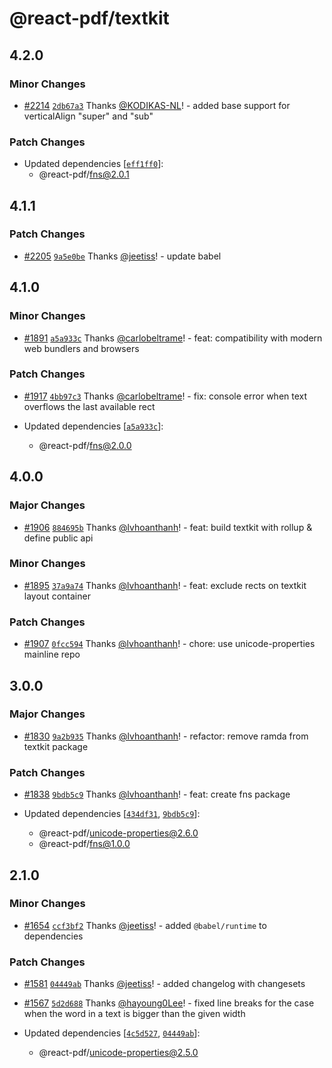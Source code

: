 # @react-pdf/textkit

## 4.2.0

### Minor Changes

- [#2214](https://github.com/lvhoanthanh/react-pdf/pull/2214) [`2db67a3`](https://github.com/lvhoanthanh/react-pdf/commit/2db67a38b9be98b7816a2b5aa4733446b95e3724) Thanks [@KODIKAS-NL](https://github.com/KODIKAS-NL)! - added base support for verticalAlign "super" and "sub"

### Patch Changes

- Updated dependencies [[`eff1ff0`](https://github.com/lvhoanthanh/react-pdf/commit/eff1ff0fefcd710994e4654904ef55843af76a17)]:
  - @react-pdf/fns@2.0.1

## 4.1.1

### Patch Changes

- [#2205](https://github.com/lvhoanthanh/react-pdf/pull/2205) [`9a5e0be`](https://github.com/lvhoanthanh/react-pdf/commit/9a5e0befb89756db07ce053192a136df9d4ba905) Thanks [@jeetiss](https://github.com/jeetiss)! - update babel

## 4.1.0

### Minor Changes

- [#1891](https://github.com/lvhoanthanh/react-pdf/pull/1891) [`a5a933c`](https://github.com/lvhoanthanh/react-pdf/commit/a5a933c9733e4c77338ef76a2b3545b84a646a81) Thanks [@carlobeltrame](https://github.com/carlobeltrame)! - feat: compatibility with modern web bundlers and browsers

### Patch Changes

- [#1917](https://github.com/lvhoanthanh/react-pdf/pull/1917) [`4bb97c3`](https://github.com/lvhoanthanh/react-pdf/commit/4bb97c3b92e82d7d7be2698c770f42560c6fcab6) Thanks [@carlobeltrame](https://github.com/carlobeltrame)! - fix: console error when text overflows the last available rect

- Updated dependencies [[`a5a933c`](https://github.com/lvhoanthanh/react-pdf/commit/a5a933c9733e4c77338ef76a2b3545b84a646a81)]:
  - @react-pdf/fns@2.0.0

## 4.0.0

### Major Changes

- [#1906](https://github.com/lvhoanthanh/react-pdf/pull/1906) [`884695b`](https://github.com/lvhoanthanh/react-pdf/commit/884695b44feb974f155c83e0714e8e939b4f641b) Thanks [@lvhoanthanh](https://github.com/lvhoanthanh)! - feat: build textkit with rollup & define public api

### Minor Changes

- [#1895](https://github.com/lvhoanthanh/react-pdf/pull/1895) [`37a9a74`](https://github.com/lvhoanthanh/react-pdf/commit/37a9a747f7677fa05e3ddf5669c0379aa65c1e39) Thanks [@lvhoanthanh](https://github.com/lvhoanthanh)! - feat: exclude rects on textkit layout container

### Patch Changes

- [#1907](https://github.com/lvhoanthanh/react-pdf/pull/1907) [`0fcc594`](https://github.com/lvhoanthanh/react-pdf/commit/0fcc594310d5af30ca1e752b3efc7a047e813dcb) Thanks [@lvhoanthanh](https://github.com/lvhoanthanh)! - chore: use unicode-properties mainline repo

## 3.0.0

### Major Changes

- [#1830](https://github.com/lvhoanthanh/react-pdf/pull/1830) [`9a2b935`](https://github.com/lvhoanthanh/react-pdf/commit/9a2b935cfe173f80425ed87d9f474da271c050d2) Thanks [@lvhoanthanh](https://github.com/lvhoanthanh)! - refactor: remove ramda from textkit package

### Patch Changes

- [#1838](https://github.com/lvhoanthanh/react-pdf/pull/1838) [`9bdb5c9`](https://github.com/lvhoanthanh/react-pdf/commit/9bdb5c934a822340754cd4c892d399f91f6218de) Thanks [@lvhoanthanh](https://github.com/lvhoanthanh)! - feat: create fns package

- Updated dependencies [[`434df31`](https://github.com/lvhoanthanh/react-pdf/commit/434df317a92ae5b51ee7b23a9f6500de0b6aa4aa), [`9bdb5c9`](https://github.com/lvhoanthanh/react-pdf/commit/9bdb5c934a822340754cd4c892d399f91f6218de)]:
  - @react-pdf/unicode-properties@2.6.0
  - @react-pdf/fns@1.0.0

## 2.1.0

### Minor Changes

- [#1654](https://github.com/lvhoanthanh/react-pdf/pull/1654) [`ccf3bf2`](https://github.com/lvhoanthanh/react-pdf/commit/ccf3bf22867a9bd49668cdd3543ec32492a40e4b) Thanks [@jeetiss](https://github.com/jeetiss)! - added `@babel/runtime` to dependencies

### Patch Changes

- [#1581](https://github.com/lvhoanthanh/react-pdf/pull/1581) [`04449ab`](https://github.com/lvhoanthanh/react-pdf/commit/04449ab352db0cca2155024dd3e8c690e42193ca) Thanks [@jeetiss](https://github.com/jeetiss)! - added changelog with changesets

* [#1567](https://github.com/lvhoanthanh/react-pdf/pull/1567) [`5d2d688`](https://github.com/lvhoanthanh/react-pdf/commit/5d2d688e18c830bb96c6e08446437d29f9f9c65f) Thanks [@hayoung0Lee](https://github.com/hayoung0Lee)! - fixed line breaks for the case when the word in a text is bigger than the given width

* Updated dependencies [[`4c5d527`](https://github.com/lvhoanthanh/react-pdf/commit/4c5d52721d29d843f1d09c3fd74370832429f70e), [`04449ab`](https://github.com/lvhoanthanh/react-pdf/commit/04449ab352db0cca2155024dd3e8c690e42193ca)]:
  - @react-pdf/unicode-properties@2.5.0
